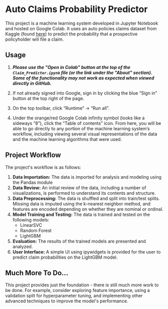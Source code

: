 # Auto Claims Probability Predictor

This project is a machine learning system developed in Jupyter Notebook and hosted on Google Colab.  It uses an auto policies claims dataset from Kaggle (found [here](https://www.kaggle.com/datasets/sagnik1511/car-insurance-data/data)) to predict the probability that a prospective policyholder will file a claim.

## Usage

1. **_Please use the "Open in Colab" button at the top of the `Claim_Predictor.ipynb` file (or the link under the "About" section). Some of the functionality may not work as expected when viewed directly in GitHub._**

2. If not already signed into Google, sign in by clicking the blue “Sign in” button at the top right of the page.

3. On the top toolbar, click “Runtime” → “Run all”.

4. Under the orange/red Google Colab infinity symbol (looks like a sideways “8”), click the “Table of contents” icon. From here, you will be able to go directly to any portion of the machine learning system’s workflow, including viewing several visual representations of the data and the machine learning algorithms that were used.


## Project Workflow

The project's workflow is as follows:

1. **Data Importation:** The data is imported for analysis and modeling using the Pandas module
2. **Data Review:** An initial review of the data, including a number of visualizations, is performed to understand its contents and structure.
3. **Data Preprocessing:** The data is shuffled and split into train/test splits.  Missing data is imputed using the k-nearest neighbor method, and features are encoded depending on whether they are nominal or ordinal.
4. **Model Training and Testing:** The data is trained and tested on the following models:
   - LinearSVC
   - Random Forest
   - LightGBM
5. **Evaluation:** The results of the trained models are presented and analyzed.
6. **User Interface:** A simple UI using ipywidgets is provided for the user to predict claim probabilities on the LightGBM model.

## Much More To Do...
This project provides just the foundation - there is still much more work to be done.  For example, consider exploring feature importance, using a validation split for hyperparameter tuning, and implementing other advanced techniques to improve the model's performance.

